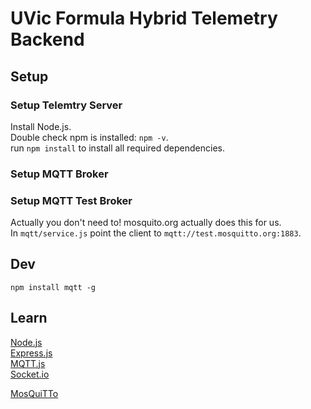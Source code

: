 # UVic Formula Hybrid Telemetry Backend

## Setup

### Setup Telemtry Server

Install Node.js.  
Double check npm is installed: `npm -v`.  
run `npm install` to install all required dependencies.

### Setup MQTT Broker

### Setup MQTT Test Broker

Actually you don't need to! mosquito.org actually does this for us.  
In `mqtt/service.js` point the client to `mqtt://test.mosquitto.org:1883`.

## Dev

`npm install mqtt -g`

## Learn

[Node.js](https://nodejs.org/)  
[Express.js](https://expressjs.com/)  
[MQTT.js](https://github.com/mqttjs/MQTT.js)  
[Socket.io](https://socket.io/)

[MosQuiTTo](mosquitto.org)
